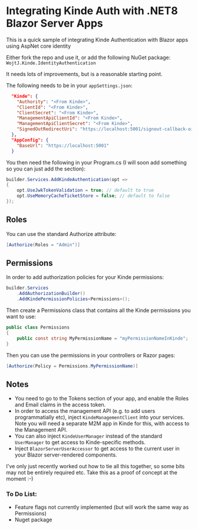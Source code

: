 # Integrating Kinde Auth with .NET8 Blazor Server Apps
This is a quick sample of integrating Kinde Authentication with Blazor apps using AspNet core identity

Either fork the repo and use it, or add the following NuGet package:
```WojtJ.Kinde.IdentityAuthentication```

It needs lots of improvements, but is a reasonable starting point.

The following needs to be in your ```appSettings.json```:
```json
  "Kinde": {
    "Authority": "<From Kinde>",
    "ClientId": "<From Kinde>",
    "ClientSecret": "<From Kinde>",
    "ManagementApiClientId": "<From Kinde>",
    "ManagementApiClientSecret": "<From Kinde>",
    "SignedOutRedirectUri": "https://localhost:5001/signout-callback-oidc"
  },
  "AppConfig": {
    "BaseUrl": "https://localhost:5001"
  }
```

You then need the following in your Program.cs (I will soon add something so you can just add the section):
```csharp 
builder.Services.AddKindeAuthentication(opt =>
{
    opt.UseJwkTokenValidation = true; // default to true
    opt.UseMemoryCacheTicketStore = false; // default to false
}); 
```
## Roles
You can use the standard Authorize attribute:
```csharp
[Authorize(Roles = "Admin")]
```

## Permissions
In order to add authorization policies for your Kinde permissions:
```csharp
builder.Services
    .AddAuthorizationBuilder()
    .AddKindePermissionPolicies<Permissions>();
``` 
Then create a Permissions class that contains all the Kinde permissions you want to use:
```csharp
public class Permissions
{
    public const string MyPermissionName = "myPermissionNameInKinde";
}
```
Then you can use the permissions in your controllers or Razor pages:
```csharp
[Authorize(Policy = Permissions.MyPermissionName)]
```

## Notes
- You need to go to the Tokens section of your app, and enable the Roles and Email claims in the access token.
- In order to access the management API (e.g. to add users programmatially etc), inject ```KindeManagementClient``` into your services. Note you will need a separate M2M app in Kinde for this, with access to the Management API.
- You can also inject ```KindeUserManager``` instead of the standard ```UserManager``` to get access to Kinde-specific methods.
- Inject ```BlazorServerUserAccessor``` to get access to the current user in your Blazor server-rendered components.

I've only just recently worked out how to tie all this together, so some bits may not be entirely required etc. Take this as a proof of concept at the moment :-)

### To Do List:
- Feature flags not currently implemented (but will work the same way as Permissions)
- Nuget package